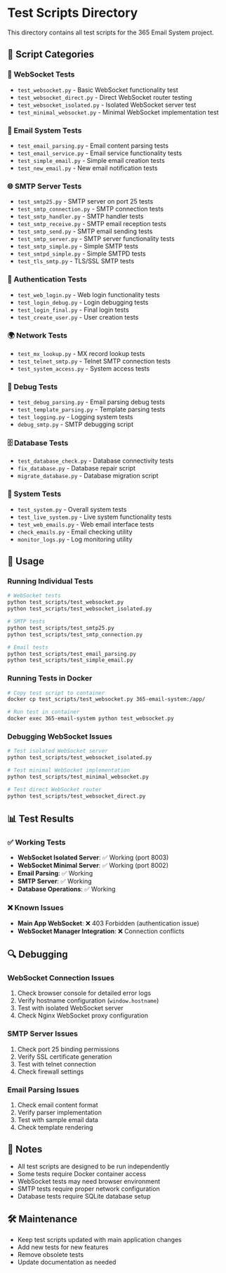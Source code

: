 # Test Scripts Directory

This directory contains all test scripts for the 365 Email System project.

## 📁 Script Categories

### 🔌 WebSocket Tests
- `test_websocket.py` - Basic WebSocket functionality test
- `test_websocket_direct.py` - Direct WebSocket router testing
- `test_websocket_isolated.py` - Isolated WebSocket server test
- `test_minimal_websocket.py` - Minimal WebSocket implementation test

### 📧 Email System Tests
- `test_email_parsing.py` - Email content parsing tests
- `test_email_service.py` - Email service functionality tests
- `test_simple_email.py` - Simple email creation tests
- `test_new_email.py` - New email notification tests

### 🌐 SMTP Server Tests
- `test_smtp25.py` - SMTP server on port 25 tests
- `test_smtp_connection.py` - SMTP connection tests
- `test_smtp_handler.py` - SMTP handler tests
- `test_smtp_receive.py` - SMTP email reception tests
- `test_smtp_send.py` - SMTP email sending tests
- `test_smtp_server.py` - SMTP server functionality tests
- `test_smtp_simple.py` - Simple SMTP tests
- `test_smtpd_simple.py` - Simple SMTPD tests
- `test_tls_smtp.py` - TLS/SSL SMTP tests

### 🔐 Authentication Tests
- `test_web_login.py` - Web login functionality tests
- `test_login_debug.py` - Login debugging tests
- `test_login_final.py` - Final login tests
- `test_create_user.py` - User creation tests

### 🌍 Network Tests
- `test_mx_lookup.py` - MX record lookup tests
- `test_telnet_smtp.py` - Telnet SMTP connection tests
- `test_system_access.py` - System access tests

### 🐛 Debug Tests
- `test_debug_parsing.py` - Email parsing debug tests
- `test_template_parsing.py` - Template parsing tests
- `test_logging.py` - Logging system tests
- `debug_smtp.py` - SMTP debugging script

### 🗄️ Database Tests
- `test_database_check.py` - Database connectivity tests
- `fix_database.py` - Database repair script
- `migrate_database.py` - Database migration script

### 🔧 System Tests
- `test_system.py` - Overall system tests
- `test_live_system.py` - Live system functionality tests
- `test_web_emails.py` - Web email interface tests
- `check_emails.py` - Email checking utility
- `monitor_logs.py` - Log monitoring utility

## 🚀 Usage

### Running Individual Tests
```bash
# WebSocket tests
python test_scripts/test_websocket.py
python test_scripts/test_websocket_isolated.py

# SMTP tests
python test_scripts/test_smtp25.py
python test_scripts/test_smtp_connection.py

# Email tests
python test_scripts/test_email_parsing.py
python test_scripts/test_simple_email.py
```

### Running Tests in Docker
```bash
# Copy test script to container
docker cp test_scripts/test_websocket.py 365-email-system:/app/

# Run test in container
docker exec 365-email-system python test_websocket.py
```

### Debugging WebSocket Issues
```bash
# Test isolated WebSocket server
python test_scripts/test_websocket_isolated.py

# Test minimal WebSocket implementation
python test_scripts/test_minimal_websocket.py

# Test direct WebSocket router
python test_scripts/test_websocket_direct.py
```

## 📊 Test Results

### ✅ Working Tests
- **WebSocket Isolated Server**: ✅ Working (port 8003)
- **WebSocket Minimal Server**: ✅ Working (port 8002)
- **Email Parsing**: ✅ Working
- **SMTP Server**: ✅ Working
- **Database Operations**: ✅ Working

### ❌ Known Issues
- **Main App WebSocket**: ❌ 403 Forbidden (authentication issue)
- **WebSocket Manager Integration**: ❌ Connection conflicts

## 🔍 Debugging

### WebSocket Connection Issues
1. Check browser console for detailed error logs
2. Verify hostname configuration (`window.hostname`)
3. Test with isolated WebSocket server
4. Check Nginx WebSocket proxy configuration

### SMTP Server Issues
1. Check port 25 binding permissions
2. Verify SSL certificate generation
3. Test with telnet connection
4. Check firewall settings

### Email Parsing Issues
1. Check email content format
2. Verify parser implementation
3. Test with sample email data
4. Check template rendering

## 📝 Notes

- All test scripts are designed to be run independently
- Some tests require Docker container access
- WebSocket tests may need browser environment
- SMTP tests require proper network configuration
- Database tests require SQLite database setup

## 🛠️ Maintenance

- Keep test scripts updated with main application changes
- Add new tests for new features
- Remove obsolete tests
- Update documentation as needed